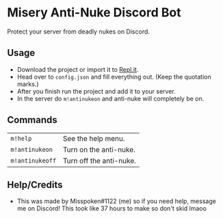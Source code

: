 # Misery Anti-Nuke Discord Bot
Protect your server from deadly nukes on Discord.

## Usage
- Download the project or import it to [Repl.it](https://replit.com/).
- Head over to `config.json` and fill everything out. (Keep the quotation marks.)
- After you finish run the project and add it to your server.
- In the server do `m!antinukeon` and anti-nuke will completely be on.

## Commands
|                |                        |
| -------------- | ---------------------- |
| `m!help`       | See the help menu.     |
| `m!antinukeon` | Turn on the anti-nuke. |
| `m!antinukeoff`| Turn off the anti-nuke.|

## Help/Credits
- This was made by Misspoken#1122 (me) so if you need help, message me on Discord! This took like 37 hours to make so don't skid lmaoo
